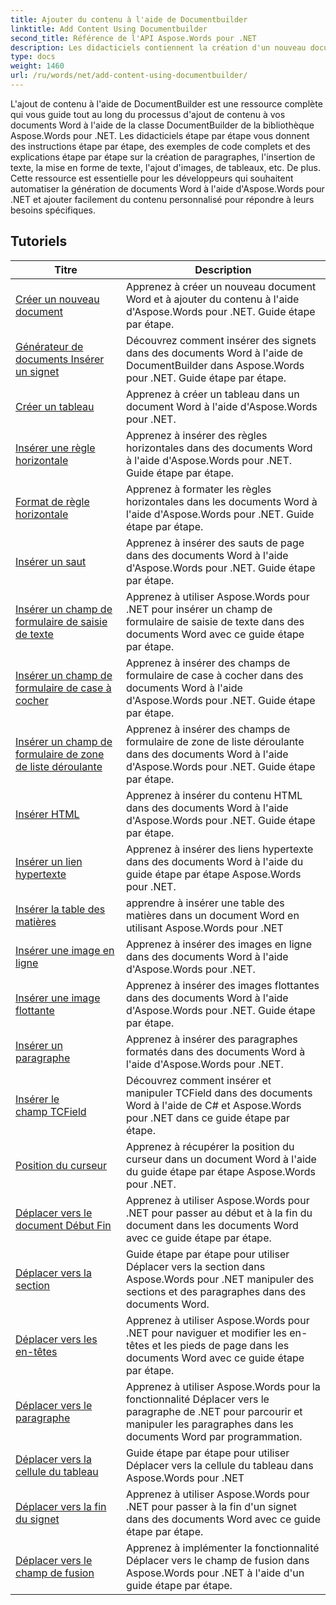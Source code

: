 ```yaml
---
title: Ajouter du contenu à l'aide de Documentbuilder
linktitle: Add Content Using Documentbuilder
second_title: Référence de l'API Aspose.Words pour .NET
description: Les didacticiels contiennent la création d'un nouveau document, le générateur de documents, l'insertion d'un signet, la création d'un tableau, l'insertion d'une règle horizontale, le format de la règle horizontale, l'insertion d'une pause, l'insertion de texte i
type: docs
weight: 1460
url: /ru/words/net/add-content-using-documentbuilder/
---
```


L'ajout de contenu à l'aide de DocumentBuilder est une ressource complète qui vous guide tout au long du processus d'ajout de contenu à vos documents Word à l'aide de la classe DocumentBuilder de la bibliothèque Aspose.Words pour .NET. Les didacticiels étape par étape vous donnent des instructions étape par étape, des exemples de code complets et des explications étape par étape sur la création de paragraphes, l'insertion de texte, la mise en forme de texte, l'ajout d'images, de tableaux, etc. De plus. Cette ressource est essentielle pour les développeurs qui souhaitent automatiser la génération de documents Word à l'aide d'Aspose.Words pour .NET et ajouter facilement du contenu personnalisé pour répondre à leurs besoins spécifiques.

 ## Tutoriels
| Titre | Description |
| --- | --- |
| [Créer un nouveau document](./create-new-document/) | Apprenez à créer un nouveau document Word et à ajouter du contenu à l'aide d'Aspose.Words pour .NET. Guide étape par étape. |
| [Générateur de documents Insérer un signet](./document-builder-insert-bookmark/) | Découvrez comment insérer des signets dans des documents Word à l'aide de DocumentBuilder dans Aspose.Words pour .NET. Guide étape par étape. |
| [Créer un tableau](./build-table/) | Apprenez à créer un tableau dans un document Word à l'aide d'Aspose.Words pour .NET. |
| [Insérer une règle horizontale](./insert-horizontal-rule/) | Apprenez à insérer des règles horizontales dans des documents Word à l'aide d'Aspose.Words pour .NET. Guide étape par étape. |
| [Format de règle horizontale](./horizontal-rule-format/) | Apprenez à formater les règles horizontales dans les documents Word à l'aide d'Aspose.Words pour .NET. Guide étape par étape. |
| [Insérer un saut](./insert-break/) | Apprenez à insérer des sauts de page dans des documents Word à l'aide d'Aspose.Words pour .NET. Guide étape par étape. |
| [Insérer un champ de formulaire de saisie de texte](./insert-text-input-form-field/) | Apprenez à utiliser Aspose.Words pour .NET pour insérer un champ de formulaire de saisie de texte dans des documents Word avec ce guide étape par étape. |
| [Insérer un champ de formulaire de case à cocher](./insert-check-box-form-field/) | Apprenez à insérer des champs de formulaire de case à cocher dans des documents Word à l'aide d'Aspose.Words pour .NET. Guide étape par étape. |
| [Insérer un champ de formulaire de zone de liste déroulante](./insert-combo-box-form-field/) | Apprenez à insérer des champs de formulaire de zone de liste déroulante dans des documents Word à l'aide d'Aspose.Words pour .NET. Guide étape par étape. |
| [Insérer HTML](./insert-html/) | Apprenez à insérer du contenu HTML dans des documents Word à l'aide d'Aspose.Words pour .NET. Guide étape par étape. |
| [Insérer un lien hypertexte](./insert-hyperlink/) | Apprenez à insérer des liens hypertexte dans des documents Word à l'aide du guide étape par étape Aspose.Words pour .NET. |
| [Insérer la table des matières](./insert-table-of-contents/) | apprendre à insérer une table des matières dans un document Word en utilisant Aspose.Words pour .NET |
| [Insérer une image en ligne](./insert-inline-image/) | Apprenez à insérer des images en ligne dans des documents Word à l'aide d'Aspose.Words pour .NET. |
| [Insérer une image flottante](./insert-floating-image/) | Apprenez à insérer des images flottantes dans des documents Word à l'aide d'Aspose.Words pour .NET. Guide étape par étape. |
| [Insérer un paragraphe](./insert-paragraph/) | Apprenez à insérer des paragraphes formatés dans des documents Word à l'aide d'Aspose.Words pour .NET. |
| [Insérer le champ TCField](./insert-tcfield/) | Découvrez comment insérer et manipuler TCField dans des documents Word à l'aide de C# et Aspose.Words pour .NET dans ce guide étape par étape. |
| [Position du curseur](./cursor-position/) | Apprenez à récupérer la position du curseur dans un document Word à l'aide du guide étape par étape Aspose.Words pour .NET. |
| [Déplacer vers le document Début Fin](./move-to-document-start-end/) | Apprenez à utiliser Aspose.Words pour .NET pour passer au début et à la fin du document dans les documents Word avec ce guide étape par étape.|
| [Déplacer vers la section](./move-to-section/) | Guide étape par étape pour utiliser Déplacer vers la section dans Aspose.Words pour .NET manipuler des sections et des paragraphes dans des documents Word. |
| [Déplacer vers les en-têtes](./move-to-headers-footers/) | Apprenez à utiliser Aspose.Words pour .NET pour naviguer et modifier les en-têtes et les pieds de page dans les documents Word avec ce guide étape par étape. |
| [Déplacer vers le paragraphe](./move-to-paragraph/) | Apprenez à utiliser Aspose.Words pour la fonctionnalité Déplacer vers le paragraphe de .NET pour parcourir et manipuler les paragraphes dans les documents Word par programmation. |
| [Déplacer vers la cellule du tableau](./move-to-table-cell/) | Guide étape par étape pour utiliser Déplacer vers la cellule du tableau dans Aspose.Words pour .NET |
| [Déplacer vers la fin du signet](./move-to-bookmark-end/) | Apprenez à utiliser Aspose.Words pour .NET pour passer à la fin d'un signet dans des documents Word avec ce guide étape par étape. |
| [Déplacer vers le champ de fusion](./move-to-merge-field/) | Apprenez à implémenter la fonctionnalité Déplacer vers le champ de fusion dans Aspose.Words pour .NET à l'aide d'un guide étape par étape. |